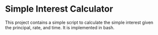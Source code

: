 # Simple Interest Calculator

This project contains a simple script to calculate the simple interest given the principal, rate, and time. It is implemented in bash.
